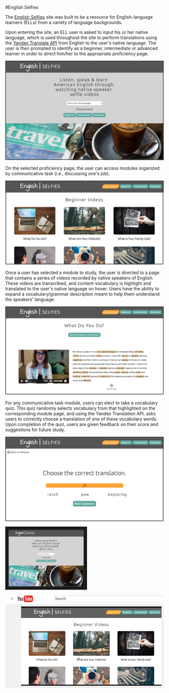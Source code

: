 #English Selfies

The [English Selfies](http://kfoster-marks.github.io/english-selfie-learning-site/) site was built to be a resource for English-language learners (ELLs) from a variety of language backgrounds.

Upon entering the site, an ELL user is asked to input his or her native language, which is used throughout the site to perform translations using the [Yandex Translate API](https://translate.yandex.com/developers) from English to the user's native language. The user is then prompted to identify as a beginner, intermediate or advanced learner in order to direct him/her to the appropriate proficiency page.

![screenshot](landing-screenshot.png)

On the selected proficiency page, the user can access modules organized by communicative task (i.e., discussing one's job).

![proficiency-page](beginner.png)

Once a user has selected a module to study, the user is directed to a page that contains a series of videos recorded by native speakers of English. These videos are transcribed, and content-vocabulary is highlight and translated to the user's native language on hover. Users have the ability to expand a vocabulary/grammar description meant to help them understand the speakers' language.

![module](module.png)

For any communicative task module, users can elect to take a vocabulary quiz. This quiz randomly selects vocabulary from that highlighted on the corresponding module page, and using the Yandex Translation API, asks users to correctly choose a translation of one of these vocabulary words. Upon completion of the quiz, users are given feedback on their score and suggestions for future study.

![quiz](quiz.png)

<a href="https://youtu.be/gOnikDk8tKI" target="_blank"><img src="landing-screenshot.png"
alt="youtube video" width="240" height="180" border="10" /></a>

[![youtube video](youtube.png)](https://youtu.be/gOnikDk8tKI)
